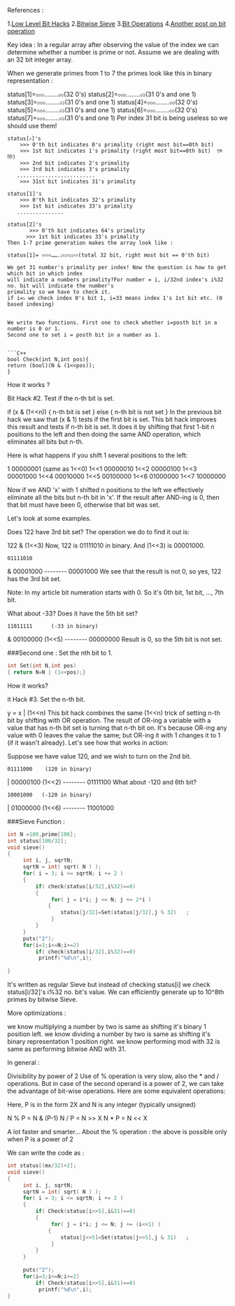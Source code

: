 References :

1.[Low Level Bit Hacks](http://www.catonmat.net/blog/low-level-bit-hacks-you-absolutely-must-know/)
2.[Bitwise Sieve](http://www.shafaetsplanet.com/planetcoding/?p=855)
3.[Bit Operations](http://zobayer.blogspot.com/2009/12/bitwise-operations-in-cc-part-1.html)
4.[Another post on bit operation](https://simple-programming.quora.com/BitWise-Operations-Think-Processor-Level-fasten-your-code)

Key idea : In a regular array after observing the value of the index we can determine whether a number 
is prime or not. Assume we are dealing with an 32 bit integer array. 

When we generate primes from 1 to 7 the primes look like this in binary representation : 

status[1]=০০০........০০(32 0's)
status[2]=০০০........০১(31 0's and one 1)
status[3]=০০০........০১(31 0's and one 1)
status[4]=০০০........০০(32 0's)
status[5]=০০০........০১(31 0's and one 1)
status[6]=০০০........০০(32 0's)
status[7]=০০০........০১(31 0's and one 1)
Per index 31 bit is being useless so we should use them! 

```
status[০]'s
    >>> 0'th bit indicates 0's primality (right most bit==0th bit)    
    >>> 1st bit indicates 1's primality (right most bit==0th bit)  তম বিট)
    >>> 2nd bit indicates 2's primality
    >>> 3rd bit indicates 3's primality
   .........................
    >>> 31st bit indicates 31's primality
 
status[1]'s
    >>> 0'th bit indicates 32's primality
    >>> 1st bit indicates 33's primality 
   ...............
   
status[2]'s
       >>> 0'th bit indicates 64's primality
      >>> 1st bit indicates 33's primality  
Then 1-7 prime generation makes the array look like : 

status[1]= ০০০০…….১০১০১১০০(total 32 bit, right most bit == 0'th bit)

We get 31 number's primality per index! Now the question is how to get which bit in which index
will indicate a numbers primality?For number = i, i/32nd index's i%32 no. bit will indicate the number's 
primality so we have to check it.
if i=১ we check index 0's bit 1, i=33 means index 1's 1st bit etc. (0 based indexing)


We write two functions. First one to check whether i=posth bit in a number is 0 or 1. 
Second one to set i = posth bit in a number as 1.


```C++
bool Check(int N,int pos){
return (bool)(N & (1<<pos));
}
```
How it works ? 

Bit Hack #2. Test if the n-th bit is set.

if (x & (1<<n)) {
  n-th bit is set
}
else {
  n-th bit is not set
}
In the previous bit hack we saw that (x & 1) tests if the first bit is set. 
This bit hack improves this result and tests if n-th bit is set. 
It does it by shifting that first 1-bit n positions to the left and then doing the same AND operation, 
which eliminates all bits but n-th.

Here is what happens if you shift 1 several positions to the left:

1         00000001    (same as 1<<0)
1<<1      00000010
1<<2      00000100
1<<3      00001000
1<<4      00010000
1<<5      00100000
1<<6      01000000
1<<7      10000000

Now if we AND 'x' with 1 shifted n positions to the left we effectively eliminate all the bits but n-th bit in 'x'. 
If the result after AND-ing is 0, then that bit must have been 0, otherwise that bit was set.

Let's look at some examples.

Does 122 have 3rd bit set? The operation we do to find it out is:

122 & (1<<3)
Now, 122 is 01111010 in binary. And (1<<3) is 00001000.

    01111010
&   00001000
    --------
    00001000
We see that the result is not 0, so yes, 122 has the 3rd bit set.

Note: In my article bit numeration starts with 0. So it's 0th bit, 1st bit, ..., 7th bit.

What about -33? Does it have the 5th bit set?

    11011111      (-33 in binary)
&   00100000     (1<<5)
    --------
    00000000
Result is 0, so the 5th bit is not set.

###Second one : Set the nth bit to 1.

```C++
int Set(int N,int pos)
{ return N=N | (1<<pos);}
```

How it works?

it Hack #3. Set the n-th bit.

y = x | (1<<n)
This bit hack combines the same (1<<n) trick of setting n-th bit by shifting with OR operation.
The result of OR-ing a variable with a value that has n-th bit set is turning that n-th bit on. 
It's because OR-ing any value with 0 leaves the value the same; but OR-ing it with 1 changes it to 1 (if it wasn't already). 
Let's see how that works in action:

Suppose we have value 120, and we wish to turn on the 2nd bit.

    01111000    (120 in binary)
|   00000100    (1<<2)
    --------
    01111100
What about -120 and 6th bit?

    10001000   (-120 in binary)
|   01000000   (1<<6)
    --------
    11001000
    
    
###Sieve Function :

```C++
int N =100,prime[100]; 
int status[100/32];
void sieve()
{
     int i, j, sqrtN; 
     sqrtN = int( sqrt( N ) );
     for( i = 3; i <= sqrtN; i += 2 ) 
     {
         if( check(status[i/32],i%32)==0)
         {
              for( j = i*i; j <= N; j += 2*i )
             {
                 status[j/32]=Set(status[j/32],j % 32)   ;
              }
         }
     }
     puts("2");
     for(i=3;i<=N;i+=2)
         if( check(status[i/32],i%32)==0)
          printf("%d\n",i);
         
}
```
It's written as regular Sieve but instead of checking status[i] we check
status[i/32]'s i%32 no. bit's value. We can efficiently generate up to 10^8th primes by bitwise Sieve.


More optimizations : 

we know multiplying a number by two is same as shifting it's binary 1 position left.
we know dividing a number by two is same as shifting it's binary representation 1 position right.
we know performing mod with 32 is same as performing bitwise AND with 31.

In general : 

Divisibility by power of 2
Use of % operation is very slow, also the * and / operations. But in case of the second operand is a power of 2, we can take the advantage of bit-wise operations.
Here are some equivalent operations:

Here, P is in the form 2X and N is any integer (typically unsigned)


N % P = N & (P-1)
N / P = N >> X
N * P = N << X

A lot faster and smarter...
About the % operation : the above is possible only when P is a power of 2

We can write the code as : 
```C++
int status[(mx/32)+2];
void sieve()
{
     int i, j, sqrtN; 
     sqrtN = int( sqrt( N ) );
     for( i = 3; i <= sqrtN; i += 2 ) 
     {
         if( Check(status[i>>5],i&31)==0)
         {
              for( j = i*i; j <= N; j += (i<<1) )
             {
                 status[j>>5]=Set(status[j>>5],j & 31)   ;
              }
         }
     }
    
     puts("2");
     for(i=3;i<=N;i+=2)
         if( Check(status[i>>5],i&31)==0)
          printf("%d\n",i);
}
```


